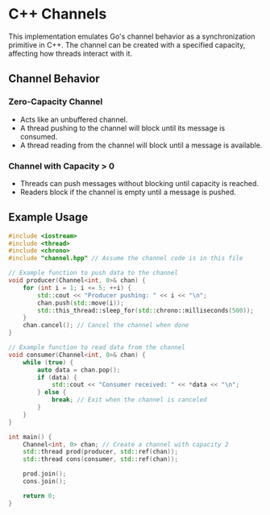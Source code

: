 
# C++ Channels

This implementation emulates Go's channel behavior as a synchronization primitive in C++. The channel can be created with a specified capacity, affecting how threads interact with it.

## Channel Behavior

### Zero-Capacity Channel
- Acts like an unbuffered channel.
- A thread pushing to the channel will block until its message is consumed.
- A thread reading from the channel will block until a message is available.

### Channel with Capacity > 0
- Threads can push messages without blocking until capacity is reached.
- Readers block if the channel is empty until a message is pushed.

## Example Usage

```cpp
#include <iostream>
#include <thread>
#include <chrono>
#include "channel.hpp" // Assume the channel code is in this file

// Example function to push data to the channel
void producer(Channel<int, 0>& chan) {
    for (int i = 1; i <= 5; ++i) {
        std::cout << "Producer pushing: " << i << "\n";
        chan.push(std::move(i));
        std::this_thread::sleep_for(std::chrono::milliseconds(500));
    }
    chan.cancel(); // Cancel the channel when done
}

// Example function to read data from the channel
void consumer(Channel<int, 0>& chan) {
    while (true) {
        auto data = chan.pop();
        if (data) {
            std::cout << "Consumer received: " << *data << "\n";
        } else {
            break; // Exit when the channel is canceled
        }
    }
}

int main() {
    Channel<int, 0> chan; // Create a channel with capacity 2
    std::thread prod(producer, std::ref(chan));
    std::thread cons(consumer, std::ref(chan));

    prod.join();
    cons.join();

    return 0;
}


```




